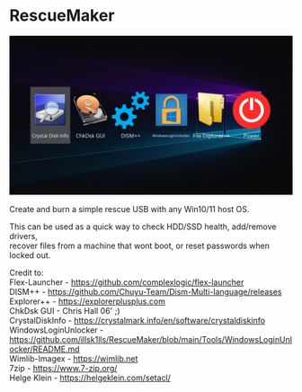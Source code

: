 # RescueMaker

![alt text](https://github.com/illsk1lls/RescueMaker/blob/main/.resources/RescueMaker.png?raw=true)

Create and burn a simple rescue USB with any Win10/11 host OS.<br>

This can be used as a quick way to check HDD/SSD health, add/remove drivers,<br>
recover files from a machine that wont boot, or reset passwords when locked out.<br>

Credit to:<br>
Flex-Launcher - <a href="https://github.com/complexlogic/flex-launcher">https://github.com/complexlogic/flex-launcher</a><br>
DISM++ - <a href="https://github.com/Chuyu-Team/Dism-Multi-language/releases">https://github.com/Chuyu-Team/Dism-Multi-language/releases</a><br>
Explorer++ - <a href="https://explorerplusplus.com">https://explorerplusplus.com</a><br>
ChkDsk GUI - Chris Hall 06' ;)<br>
CrystalDiskInfo - <a href="https://crystalmark.info/en/software/crystaldiskinfo">https://crystalmark.info/en/software/crystaldiskinfo</a><br>
WindowsLoginUnlocker - <a href="https://github.com/illsk1lls/RescueMaker/blob/main/Tools/WindowsLoginUnlocker/README.md">https://github.com/illsk1lls/RescueMaker/blob/main/Tools/WindowsLoginUnlocker/README.md</a><br>
Wimlib-Imagex - <a href="https://wimlib.net">https://wimlib.net</a><br>
7zip - <a href="https://www.7-zip.org/">https://www.7-zip.org/</a><br>
Helge Klein - <a href="https://helgeklein.com/setacl/">https://helgeklein.com/setacl/</a><br>

